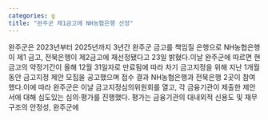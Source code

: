 ```yaml
---
categories: g
title: "완주군 제1금고에 NH농협은행 선정"
---
```

완주군은 2023년부터 2025년까지 3년간 완주군 금고를 책임질 은행으로 NH농협은행이 제1 금고, 전북은행이 제2금고에 재선정됐다고 23일 밝혔다.이날 완주군에 따르면 현 금고의 약정기간이 올해 12월 31일자로 만료됨에 따라 차기 금고지정을 위해 지난 1개월 동안 금고지정 제안 모집을 공고했으며 접수 결과 NH농협은행과 전북은행 2곳이 참여했다.이에 따라 완주군은 이날 금고지정심의위원회를 열고, 각 금융기관이 제출한 제안서에 대해 심도있는 심의‧평가를 진행했다. 평가는 금융기관의 대내외적 신용도 및 재무구조의 안정성, 완주군에